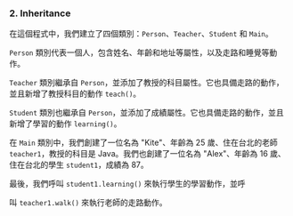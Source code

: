 ### 2. Inheritance

在這個程式中，我們建立了四個類別：`Person`、`Teacher`、`Student` 和 `Main`。

`Person` 類別代表一個人，包含姓名、年齡和地址等屬性，以及走路和睡覺等動作。

`Teacher` 類別繼承自 `Person`，並添加了教授的科目屬性。它也具備走路的動作，並且新增了教授科目的動作 `teach()`。

`Student` 類別也繼承自 `Person`，並添加了成績屬性。它也具備走路的動作，並且新增了學習的動作 `learning()`。

在 `Main` 類別中，我們創建了一位名為 "Kite"、年齡為 25 歲、住在台北的老師 `teacher1`，教授的科目是 Java。我們也創建了一位名為 "Alex"、年齡為 16 歲、住在台北的學生 `student1`，成績為 87。

最後，我們呼叫 `student1.learning()` 來執行學生的學習動作，並呼

叫 `teacher1.walk()` 來執行老師的走路動作。